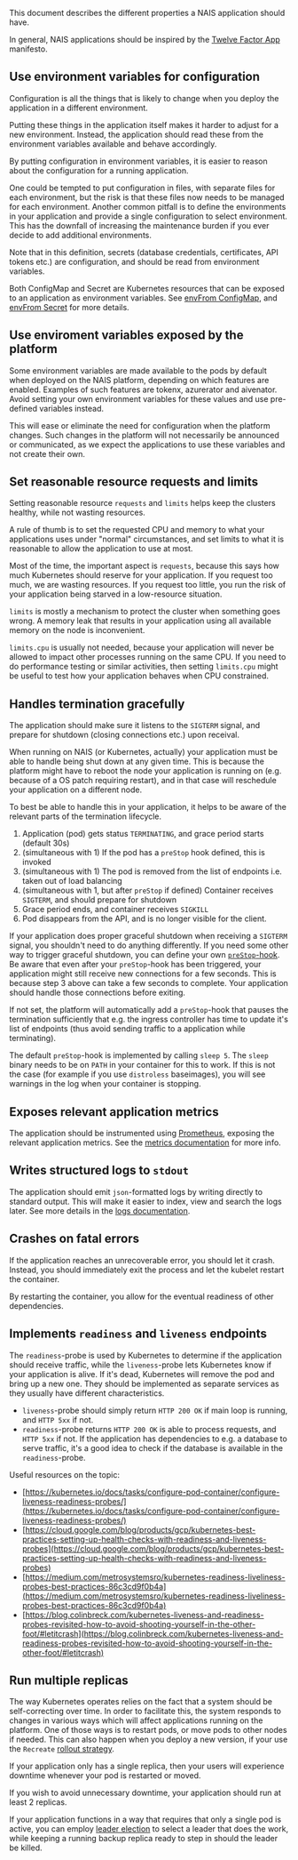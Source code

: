 This document describes the different properties a NAIS application should have.

In general, NAIS applications should be inspired by the [Twelve Factor App](https://12factor.net) manifesto.

## Use environment variables for configuration

Configuration is all the things that is likely to change when you deploy the application in a different environment.

Putting these things in the application itself makes it harder to adjust for a new environment.
Instead, the application should read these from the environment variables available and behave accordingly.

By putting configuration in environment variables, it is easier to reason about the configuration for a running application.

One could be tempted to put configuration in files, with separate files for each environment, but the risk is that these files now needs to be managed for each environment.
Another common pitfall is to define the environments in your application and provide a single configuration to select environment.
This has the downfall of increasing the maintenance burden if you ever decide to add additional environments.

Note that in this definition, secrets (database credentials, certificates, API tokens etc.) are configuration, and should be read from environment variables.

Both ConfigMap and Secret are Kubernetes resources that can be exposed to an application as environment variables.
See [envFrom ConfigMap](https://doc.nais.io/nais-application/application/#envfromconfigmap), and [envFrom Secret](https://doc.nais.io/nais-application/application/#envfromsecret) for more details.

## Use enviroment variables exposed by the platform

Some environment variables are made available to the pods by default when deployed on the NAIS platform, depending on which features are enabled. Examples of such features are tokenx, azurerator and aivenator. Avoid setting your own environment variables for these values and use pre-defined variables instead. 

This will ease or eliminate the need for configuration when the platform changes. Such changes in the platform will not necessarily be announced or communicated, as we expect the applications to use these variables and not create their own.

## Set reasonable resource requests and limits

Setting reasonable resource `requests` and `limits` helps keep the clusters healthy, while not wasting resources.

A rule of thumb is to set the requested CPU and memory to what your applications uses under "normal" circumstances,
and set limits to what it is reasonable to allow the application to use at most.

Most of the time, the important aspect is `requests`, because this says how much Kubernetes should reserve for your application.
If you request too much, we are wasting resources.
If you request too little, you run the risk of your application being starved in a low-resource situation.

`limits` is mostly a mechanism to protect the cluster when something goes wrong.
A memory leak that results in your application using all available memory on the node is inconvenient.

`limits.cpu` is usually not needed, because your application will never be allowed to impact other processes running on the same CPU.
If you need to do performance testing or similar activities, then setting `limits.cpu` might be useful to test how your application behaves when CPU constrained.

## Handles termination gracefully

The application should make sure it listens to the `SIGTERM` signal, and prepare for shutdown \(closing connections etc.\) upon receival.

When running on NAIS \(or Kubernetes, actually\) your application must be able to handle being shut down at any given time. This is because the platform might have to reboot the node your application is running on \(e.g. because of a OS patch requiring restart\), and in that case will reschedule your application on a different node.

To best be able to handle this in your application, it helps to be aware of the relevant parts of the termination lifecycle.

1. Application \(pod\) gets status `TERMINATING`, and grace period starts \(default 30s\)
2. \(simultaneous with 1\) If the pod has a `preStop` hook defined, this is invoked
3. \(simultaneous with 1\) The pod is removed from the list of endpoints i.e. taken out of load balancing
4. \(simultaneous with 1, but after `preStop` if defined\) Container receives `SIGTERM`, and should prepare for shutdown
5. Grace period ends, and container receives `SIGKILL`
6. Pod disappears from the API, and is no longer visible for the client.

If your application does proper graceful shutdown when receiving a `SIGTERM` signal, you shouldn't need to do anything differently.
If you need some other way to trigger graceful shutdown, you can define your own [`preStop`-hook](./application.md#prestophook).
Be aware that even after your `preStop`-hook has been triggered, your application might still receive new connections for a few seconds.
This is because step 3 above can take a few seconds to complete.
Your application should handle those connections before exiting.

If not set, the platform will automatically add a `preStop`-hook that pauses the termination sufficiently that e.g. the ingress controller has time to update it's list of endpoints \(thus avoid sending traffic to a application while terminating\).

The default `preStop`-hook is implemented by calling `sleep 5`.
The `sleep` binary needs to be on `PATH` in your container for this to work.
If this is not the case \(for example if you use `distroless` baseimages\), you will see warnings in the log when your container is stopping.

## Exposes relevant application metrics

The application should be instrumented using [Prometheus](https://prometheus.io/docs/instrumenting/clientlibs/), exposing the relevant application metrics. See the [metrics documentation](../observability/metrics.md) for more info.

## Writes structured logs to `stdout`

The application should emit `json`-formatted logs by writing directly to standard output. This will make it easier to index, view and search the logs later. See more details in the [logs documentation](../observability/logs/README.md).

## Crashes on fatal errors

If the application reaches an unrecoverable error, you should let it crash.
Instead, you should immediately exit the process and let the kubelet restart the container.

By restarting the container, you allow for the eventual readiness of other dependencies.

## Implements `readiness` and `liveness` endpoints

The `readiness`-probe is used by Kubernetes to determine if the application should receive traffic, while the `liveness`-probe lets Kubernetes know if your application is alive. If it's dead, Kubernetes will remove the pod and bring up a new one.
They should be implemented as separate services as they usually have different characteristics.

* `liveness`-probe should simply return `HTTP 200 OK` if main loop is running, and `HTTP 5xx` if not.
* `readiness`-probe returns `HTTP 200 OK` is able to process requests, and `HTTP 5xx` if not. If the application has dependencies to e.g. a database to serve traffic, it's a good idea to check if the database is available in the `readiness`-probe.

Useful resources on the topic:

* [https://kubernetes.io/docs/tasks/configure-pod-container/configure-liveness-readiness-probes/](https://kubernetes.io/docs/tasks/configure-pod-container/configure-liveness-readiness-probes/)
* [https://cloud.google.com/blog/products/gcp/kubernetes-best-practices-setting-up-health-checks-with-readiness-and-liveness-probes](https://cloud.google.com/blog/products/gcp/kubernetes-best-practices-setting-up-health-checks-with-readiness-and-liveness-probes)
* [https://medium.com/metrosystemsro/kubernetes-readiness-liveliness-probes-best-practices-86c3cd9f0b4a](https://medium.com/metrosystemsro/kubernetes-readiness-liveliness-probes-best-practices-86c3cd9f0b4a)
* [https://blog.colinbreck.com/kubernetes-liveness-and-readiness-probes-revisited-how-to-avoid-shooting-yourself-in-the-other-foot/#letitcrash](https://blog.colinbreck.com/kubernetes-liveness-and-readiness-probes-revisited-how-to-avoid-shooting-yourself-in-the-other-foot/#letitcrash)


## Run multiple replicas

The way Kubernetes operates relies on the fact that a system should be self-correcting over time.
In order to facilitate this, the system responds to changes in various ways which will affect applications running on the platform.
One of those ways is to restart pods, or move pods to other nodes if needed.
This can also happen when you deploy a new version, if your use the `Recreate` [rollout strategy](https://doc.nais.io/nais-application/application/#strategytype).

If your application only has a single replica, then your users will experience downtime whenever your pod is restarted or moved.

If you wish to avoid unnecessary downtime, your application should run at least 2 replicas.

If your application functions in a way that requires that only a single pod is active, you can employ [leader election](https://doc.nais.io/addons/leader-election/) to select a leader that does the work,
while keeping a running backup replica ready to step in should the leader be killed.
